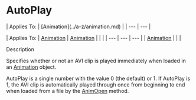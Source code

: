 




<h1 class="heading"><span class="name">AutoPlay</span></h1>
| Applies To: | [Animation](../a-z/animation.md) |
| --- | ---  |

| Applies To: | [Animation](../a-z/animation.md) | [Animation](../a-z/animation.md) |  |  |
| --- | --- | ---  |
| [Animation](../a-z/animation.md) |  |  |


Description


Specifies whether or not an AVI clip is played immediately when loaded in an [Animation](../a-z/animation.md) object.


AutoPlay is a single number with the value 0 (the default) or 1. If AutoPlay is 1, the AVI clip is automatically played through once from beginning to end when loaded from a file by the [AnimOpen](../a-z/animopen.md) method.



